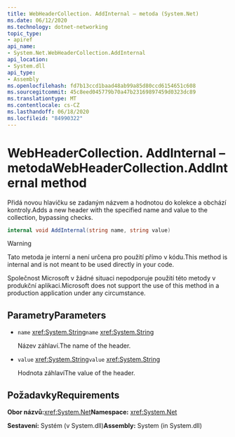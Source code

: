 ```yaml
---
title: WebHeaderCollection. AddInternal – metoda (System.Net)
ms.date: 06/12/2020
ms.technology: dotnet-networking
topic_type:
- apiref
api_name:
- System.Net.WebHeaderCollection.AddInternal
api_location:
- System.dll
api_type:
- Assembly
ms.openlocfilehash: fd7b13ccd1baad48ab99a85d80ccd6154651c608
ms.sourcegitcommit: 45c8eed045779b70a47b23169897459d0323dc89
ms.translationtype: MT
ms.contentlocale: cs-CZ
ms.lasthandoff: 06/18/2020
ms.locfileid: "84990322"
---
```

# <a name="webheadercollectionaddinternal-method"></a><span data-ttu-id="7d0a8-102">WebHeaderCollection. AddInternal – metoda</span><span class="sxs-lookup"><span data-stu-id="7d0a8-102">WebHeaderCollection.AddInternal method</span></span>

<span data-ttu-id="7d0a8-103">Přidá novou hlavičku se zadaným názvem a hodnotou do kolekce a obchází kontroly.</span><span class="sxs-lookup"><span data-stu-id="7d0a8-103">Adds a new header with the specified name and value to the collection, bypassing checks.</span></span>

```csharp
internal void AddInternal(string name, string value)
```

> [!WARNING]
> <span data-ttu-id="7d0a8-104">Tato metoda je interní a není určena pro použití přímo v kódu.</span><span class="sxs-lookup"><span data-stu-id="7d0a8-104">This method is internal and is not meant to be used directly in your code.</span></span>
>
> <span data-ttu-id="7d0a8-105">Společnost Microsoft v žádné situaci nepodporuje použití této metody v produkční aplikaci.</span><span class="sxs-lookup"><span data-stu-id="7d0a8-105">Microsoft does not support the use of this method in a production application under any circumstance.</span></span>

## <a name="parameters"></a><span data-ttu-id="7d0a8-106">Parametry</span><span class="sxs-lookup"><span data-stu-id="7d0a8-106">Parameters</span></span>

- <span data-ttu-id="7d0a8-107">`name` <xref:System.String></span><span class="sxs-lookup"><span data-stu-id="7d0a8-107">`name` <xref:System.String></span></span>

  <span data-ttu-id="7d0a8-108">Název záhlaví.</span><span class="sxs-lookup"><span data-stu-id="7d0a8-108">The name of the header.</span></span>

- <span data-ttu-id="7d0a8-109">`value` <xref:System.String></span><span class="sxs-lookup"><span data-stu-id="7d0a8-109">`value` <xref:System.String></span></span>

  <span data-ttu-id="7d0a8-110">Hodnota záhlaví</span><span class="sxs-lookup"><span data-stu-id="7d0a8-110">The value of the header.</span></span>

## <a name="requirements"></a><span data-ttu-id="7d0a8-111">Požadavky</span><span class="sxs-lookup"><span data-stu-id="7d0a8-111">Requirements</span></span>

<span data-ttu-id="7d0a8-112">**Obor názvů:**<xref:System.Net></span><span class="sxs-lookup"><span data-stu-id="7d0a8-112">**Namespace:** <xref:System.Net></span></span>

<span data-ttu-id="7d0a8-113">**Sestavení:** Systém (v System.dll)</span><span class="sxs-lookup"><span data-stu-id="7d0a8-113">**Assembly:** System (in System.dll)</span></span>
